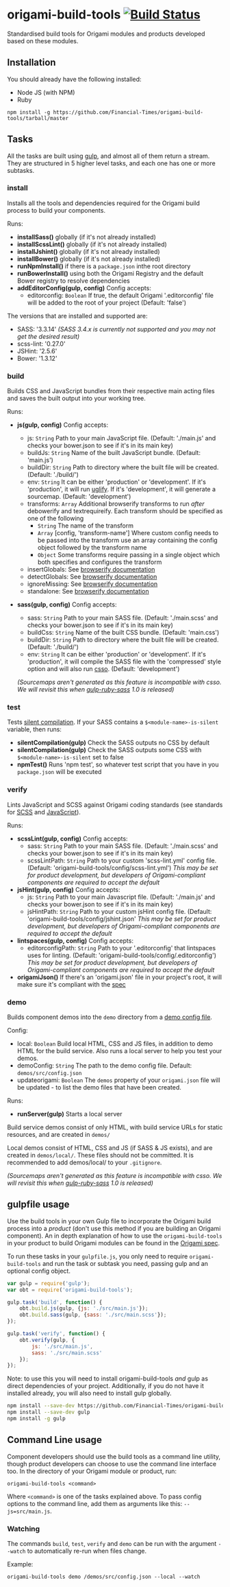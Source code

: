 # origami-build-tools [![Build Status](https://travis-ci.org/Financial-Times/origami-build-tools.svg)](https://travis-ci.org/Financial-Times/origami-build-tools)

Standardised build tools for Origami modules and products developed based on these modules.

## Installation

You should already have the following installed:

* Node JS (with NPM)
* Ruby

`npm install -g https://github.com/Financial-Times/origami-build-tools/tarball/master`

## Tasks

All the tasks are built using [gulp](http://gulpjs.com/), and almost all of them return a stream. They are structured in 5 higher level tasks, and each one has one or more subtasks. 

### install

Installs all the tools and dependencies required for the Origami build process to build your components.

Runs:

* __installSass()__ globally (if it's not already installed)
* __installScssLint()__ globally (if it's not already installed)
* __installJshint()__ globally (if it's not already installed)
* __installBower()__ globally (if it's not already installed)
* __runNpmInstall()__ if there is a `package.json` inthe root directory
* __runBowerInstall()__ using both the Origami Registry and the default Bower registry to resolve dependencies
* __addEditorConfig(gulp, config)__ Config accepts:
	- editorconfig: `Boolean` If true, the default Origami '.editorconfig' file will be added to the root of your project (Default: 'false') 

The versions that are installed and supported are:

* SASS: '3.3.14' _(SASS 3.4.x is currently not supported and you may not get the desired result)_
* scss-lint: '0.27.0'
* JSHint: '2.5.6'
* Bower: '1.3.12'

### build

Builds CSS and JavaScript bundles from their respective main acting files and saves the built output into your working tree.

Runs:

* __js(gulp, config)__ Config accepts:
	- js: `String` Path to your main JavaScript file. (Default: './main.js' and checks your bower.json to see if it's in its main key) 
	- buildJs: `String` Name of the built JavaScript bundle. (Default: 'main.js')
	- buildDir: `String` Path to directory where the built file will be created. (Default: './build/')
	- env: `String` It can be either 'production' or 'development'. If it's 'production', it will run [uglify](https://github.com/mishoo/UglifyJS2). If it's 'development', it will generate a sourcemap. (Default: 'development')
	- transforms: `Array` Additional browserify transforms to run *after* debowerify and textrequireify. Each transform should be specified as one of the following
		- `String` The name of the transform
		- `Array` [config, 'transform-name'] Where custom config needs to be passed into the transform use an array containing the config object followed by the transform name
		- `Object` Some transforms require passing in a single object which both specifies and configures the transform
	- insertGlobals: See [browserify documentation](https://github.com/substack/node-browserify#usage)
	- detectGlobals: See [browserify documentation](https://github.com/substack/node-browserify#usage)
	- ignoreMissing: See [browserify documentation](https://github.com/substack/node-browserify#usage)
	- standalone: See [browserify documentation](https://github.com/substack/node-browserify#usage)
* __sass(gulp, config)__ Config accepts:
	- sass: `String` Path to your main SASS file. (Default: './main.scss' and checks your bower.json to see if it's in its main key) 
	- buildCss: `String` Name of the built CSS bundle. (Default: 'main.css')
	- buildDir: `String` Path to directory where the built file will be created. (Default: './build/')
	- env: `String` It can be either 'production' or 'development'. If it's 'production', it will compile the SASS file with the 'compressed' style option and will also run [csso](https://github.com/css/csso). (Default: 'development')

	_(Sourcemaps aren't generated as this feature is incompatible with csso. We will revisit this when [gulp-ruby-sass](https://github.com/sindresorhus/gulp-ruby-sass) 1.0 is released)_

### test

Tests [silent compilation](http://origami.ft.com/docs/syntax/scss/#silent-styles).  If your SASS contains a `$<module-name>-is-silent` variable, then runs:

* __silentCompilation(gulp)__ Check the SASS outputs no CSS by default
* __silentCompilation(gulp)__ Check the SASS outputs some CSS with `$<module-name>-is-silent` set to false
* __npmTest()__ Runs 'npm test', so whatever test script that you have in you `package.json` will be executed

### verify

Lints JavaScript and SCSS against Origami coding standards (see standards for [SCSS](http://origami.ft.com/docs/syntax/scss/#syntax-convention-rules) and [JavaScript](http://origami.ft.com/docs/syntax/js/#syntax-convention-rules)).

Runs:

* __scssLint(gulp, config)__ Config accepts:
	- sass: `String` Path to your main SASS file. (Default: './main.scss' and checks your bower.json to see if it's in its main key)
	- scssLintPath: `String` Path to your custom 'scss-lint.yml' config file. (Default: 'origami-build-tools/config/scss-lint.yml') _This may be set for product development, but developers of Origami-compliant components are required to accept the default_
* __jsHint(gulp, config)__ Config accepts:
	- js: `String` Path to your main Javascript file. (Default: './main.js' and checks your bower.json to see if it's in its main key)
	- jsHintPath: `String` Path to your custom jsHint config file. (Default: 'origami-build-tools/config/jshint.json' _This may be set for product development, but developers of Origami-compliant components are required to accept the default_
* __lintspaces(gulp, config)__ Config accepts:
	- editorconfigPath: `String` Path to your '.editorconfig' that lintspaces uses for linting. (Default: 'origami-build-tools/config/.editorconfig') _This may be set for product development, but developers of Origami-compliant components are required to accept the default_
* __origamiJson()__ If there's an 'origami.json' file in your project's root, it will make sure it's compliant with the [spec](http://origami.ft.com/docs/syntax/origamijson/#format)

### demo

Builds component demos into the `demo` directory from a [demo config file](http://origami.ft.com/docs/component-spec/modules/#demo-config-file).

Config:

* local: `Boolean` Build local HTML, CSS and JS files, in addition to demo HTML for the build service. Also runs a local server to help you test your demos.
* demoConfig: `String` The path to the demo config file. Default: `demos/src/config.json`
* updateorigami: `Boolean` The `demos` property of your `origami.json` file will be updated - to list the demo files that have been created.

Runs:

* __runServer(gulp)__ Starts a local server

Build service demos consist of only HTML, with build service URLs for static resources, and are created in `demos/`

Local demos consist of HTML, CSS and JS (if SASS & JS exists), and are created in `demos/local/`. These files should not be committed. It is recommended to add demos/local/ to your `.gitignore`.

_(Sourcemaps aren't generated as this feature is incompatible with csso. We will revisit this when [gulp-ruby-sass](https://github.com/sindresorhus/gulp-ruby-sass) 1.0 is released)_

## gulpfile usage

Use the build tools in your own Gulp file to incorporate the Origami build process into a *product* (don't use this method if you are building an Origami component). An in depth explanation of how to use the `origami-build-tools` in your product to build Origami modules can be found in the [Origami spec](http://origami.ft.com/docs/developer-guide/building-modules/).  

To run these tasks in your `gulpfile.js`, you only need to require `origami-build-tools` and run the task or subtask you need, passing gulp and an optional config object.

```js
var gulp = require('gulp');
var obt = require('origami-build-tools');

gulp.task('build', function() {
	obt.build.js(gulp, {js: './src/main.js'});
	obt.build.sass(gulp, {sass: './src/main.scss'});
});

gulp.task('verify', function() {
	obt.verify(gulp, {
		js: './src/main.js',
		sass: './src/main.scss'
	});
});
```

Note: to use this you will need to install origami-build-tools *and* gulp as direct dependencies of your project.  Additionally, if you do not have it installed already, you will also need to install gulp globally.

```sh
npm install --save-dev https://github.com/Financial-Times/origami-build-tools/tarball/master
npm install --save-dev gulp
npm install -g gulp
```

## Command Line usage

Component developers should use the build tools as a command line utility, though product developers can choose to use the command line interface too. In the directory of your Origami module or product, run:

	origami-build-tools <command>

Where `<command>` is one of the tasks explained above. To pass config options to the command line, add them as arguments like this: `--js=src/main.js`.

### Watching

The commands `build`, `test`, `verify` and `demo` can be run with the argument `--watch` to automatically re-run when files change.

Example:

	origami-build-tools demo /demos/src/config.json --local --watch
